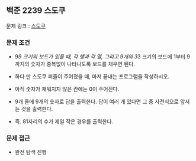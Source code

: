 ## 백준 2239 스도쿠

문제 링크 : [스도쿠](https://www.acmicpc.net/problem/2239)

### 문제 조건

- 9*9 크기의 보드가 있을 때, 각 행과 각 열, 그리고 9개의 3*3 크기의 보드에 1부터 9까지의 숫자가 중복없이 나타나도록 보드를 채우면 된다.
- 하다 만 스도쿠 퍼즐이 주어졌을 때, 마저 끝내는 프로그램을 작성하시오.

- 아직 숫자가 채워지지 않은 칸에는 0이 주어진다.
- 9개 줄에 9개의 숫자로 답을 출력한다. 답이 여러 개 있다면 그 중 사전식으로 앞서는 것을 출력한다.
- 즉. 81자리의 수가 제일 작은 경우를 출력한다.

### 문제 접근

- 완전 탐색 진행
